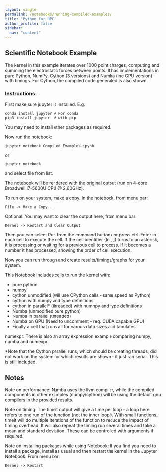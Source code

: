 ```yaml
---
layout: single
permalink: /notebooks/running-compiled-examples/
title: "Python for HPC"
author_profile: false
sidebar:
  nav: "content"
---
```


## Scientific Notebook Example

The kernel in this example iterates over 1000 point charges, computing and summing the electrostatic forces between points. It has implementations in pure Python, NumPy, Cython (3 versions) and Numba (inc GPU version) with timings. For Cython, the compiled code generated is also shown.

### Instructions:

First make sure jupyter is installed. E.g.

    conda install jupyter # For conda
    pip3 install jupyter  # with pip
    
You may need to install other packages as required.

Now run the notebook:

    jupyter notebook Compiled_Examples.ipynb

or

    jupyter notebook

and select file from list.

The notebook will be rendered with the original output (run on 4-core Broadwell  i7-5600U CPU @ 2.60GHz).

To run on your system, make a copy. In the notebook, from menu bar:

    File -> Make a Copy...

Optional: You may want to clear the output here, from menu bar:

    Kernel -> Restart and Clear Output
    
Then you can select Run from the command buttons or press ctrl-Enter in each cell to execute the cell. If the cell identifier (In [ ]) turns to an asterisk, it is processing or waiting for a previous cell to process. If it becomes a number it has processed, showing the order of cell execution.

Now you can run through and create results/timings/graphs for your system.
 
This Notebook includes cells to run the kernel with:

 - pure python
 - numpy
 - cython unmodified (will use CPython calls ~same speed as Python)
 - cython with numpy and type definitions
 - cython in parallel* (threaded) with numnpy and type definitions
 - Numba (unmodified pure python)
 - Numba in parallel (threaded)
 - Numba on GPU (Need to uncomment - req. CUDA capable GPU)
 - Finally a cell that runs all for varous data sizes and tabulates

numexpr:
There is also an array expression example comparing numpy, numba and numexpr.

*Note that the Cython parallel runs, which should be creating threads, did not work on the system for which results are shown - it just ran serial. This is still included.


## Notes

Note on performance: Numba uses the llvm compiler, while the compiled components in other examples (numpy/cython) will be using the default gnu compilers in the provided results.

Note on timing: The timeit output will give a time per loop - a loop here refers to one run of the function (not the inner loop!). With small functions, timeit will do multiple iterations of the function to reduce the impact of timing overhead. It will also repeat the timing run several times and take a mean and standard deviation. These can be controlled with arguments if required.

Note on installing packages while using Notebook: If you find you need to install a package, install as usual and then restart the kernel in the Jupyter Notebook. From menu bar:

    Kernel -> Restart

